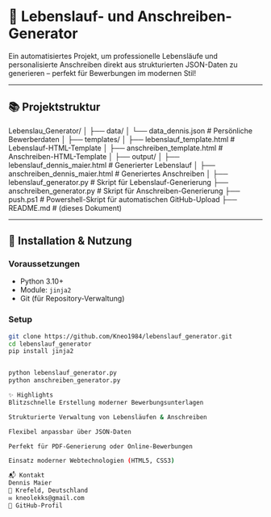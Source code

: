 # 📄 Lebenslauf- und Anschreiben-Generator

Ein automatisiertes Projekt, um professionelle Lebensläufe und personalisierte Anschreiben direkt aus strukturierten JSON-Daten zu generieren – perfekt für Bewerbungen im modernen Stil!

---

## 📚 Projektstruktur

Lebenslau_Generator/ │ ├── data/ │ └── data_dennis.json # Persönliche Bewerberdaten │ ├── templates/ │ ├── lebenslauf_template.html # Lebenslauf-HTML-Template │ ├── anschreiben_template.html # Anschreiben-HTML-Template │ ├── output/ │ ├── lebenslauf_dennis_maier.html # Generierter Lebenslauf │ ├── anschreiben_dennis_maier.html # Generiertes Anschreiben │ ├── lebenslauf_generator.py # Skript für Lebenslauf-Generierung ├── anschreiben_generator.py # Skript für Anschreiben-Generierung ├── push.ps1 # Powershell-Skript für automatischen GitHub-Upload ├── README.md # (dieses Dokument)


---

## 🚀 Installation & Nutzung

### Voraussetzungen

- Python 3.10+
- Module: `jinja2`
- Git (für Repository-Verwaltung)

### Setup

```bash
git clone https://github.com/Kneo1984/lebenslauf_generator.git
cd lebenslauf_generator
pip install jinja2


python lebenslauf_generator.py
python anschreiben_generator.py

✨ Highlights
Blitzschnelle Erstellung moderner Bewerbungsunterlagen

Strukturierte Verwaltung von Lebensläufen & Anschreiben

Flexibel anpassbar über JSON-Daten

Perfekt für PDF-Generierung oder Online-Bewerbungen

Einsatz moderner Webtechnologien (HTML5, CSS3)

📬 Kontakt
Dennis Maier
📍 Krefeld, Deutschland
✉️ kneolekks@gmail.com
🔗 GitHub-Profil
